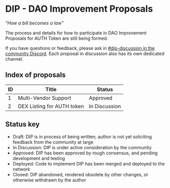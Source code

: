 # DIP - DAO Improvement Proposals

_"How a bill becomes a law"_

The process and details for how to participate in DAO Improvement Proposals for AUTH Token are still being formed.

If you have questions or feedback, please ask in [#dip-discussion in the community Discord](https://discord.gg/). Each proposal in discussion also has its own dedicated channel.

## Index of proposals

| ID | Title | Status |
| -- | ----- | ------ |
| 1  | Multi-Vendor Support | Approved |
| 2  | DEX Listing for AUTH token | In Discussion |

## Status key

* Draft: DIP is in process of being written; author is not yet soliciting feedback from the community at large
* In Discussion: DIP is under active consideration by the community
* Approved: DIP has been approved by rough consensus, and pending development and testing
* Deployed: Code to implement DIP has been merged and deployed to the network
* Closed: DIP abandoned, rendered obsolete by other changes, or otherwise withdrawn by the author
